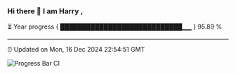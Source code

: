 ### Hi there 👋 I am Harry , 

⏳ Year progress { ████████████████████████████▁▁ } 95.89 %

---

⏰ Updated on Mon, 16 Dec 2024 22:54:51 GMT

![Progress Bar CI](https://github.com/duykhang68/duykhang68/workflows/Progress%20Bar%20CI/badge.svg)
